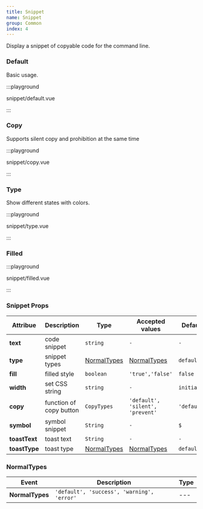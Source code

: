 ```yaml
---
title: Snippet
name: Snippet
group: Common
index: 4
---
```


Display a snippet of copyable code for the command line.

### Default

Basic usage.

:::playground

snippet/default.vue

:::

### Copy

Supports silent copy and prohibition at the same time

:::playground

snippet/copy.vue

:::

### Type

Show different states with colors.

:::playground

snippet/type.vue

:::

### Filled

:::playground

snippet/filled.vue

:::

### Snippet Props

| Attribue      | Description             | Type                        | Accepted values                  | Default     |
| ------------- | ----------------------- | --------------------------- | -------------------------------- | ----------- |
| **text**      | code snippet            | `string`                    | `-`                              | `-`         |
| **type**      | snippet types           | [NormalTypes](#normaltypes) | [NormalTypes](#normaltypes)      | `default`   |
| **fill**      | filled style            | `boolean`                   | `'true','false'`                 | `false`     |
| **width**     | set CSS string          | `string`                    | `-`                              | `initial`   |
| **copy**      | function of copy button | `CopyTypes`                 | `'default', 'silent', 'prevent'` | `'default'` |
| **symbol**    | symbol snippet          | `String`                    | `-`                              | `$`         |
| **toastText** | toast text              | `String`                    | `-`                              | `-`         |
| **toastType** | toast type              | [NormalTypes](#normaltypes) | [NormalTypes](#normaltypes)      | `default`   |

### NormalTypes

| Event           | Description                                | Type |
| --------------- | ------------------------------------------ | ---- |
| **NormalTypes** | `'default', 'success', 'warning', 'error'` | ---  |
